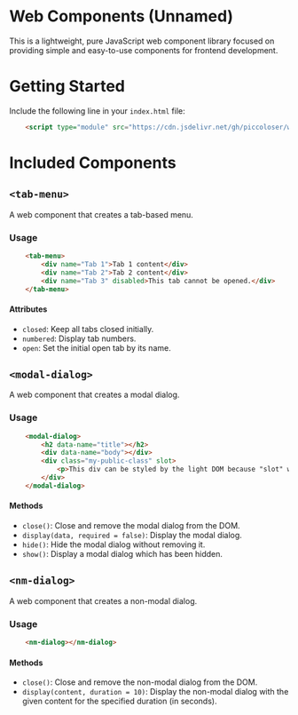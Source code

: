 # Web Components (Unnamed)

This is a lightweight, pure JavaScript web component library focused on providing simple and easy-to-use components for frontend development.


# Getting Started
Include the following line in your `index.html` file:

```html
    <script type="module" src="https://cdn.jsdelivr.net/gh/piccoloser/web-components@v0.3.1/minified/main.js"></script>
```

# Included Components

## `<tab-menu>`
A web component that creates a tab-based menu.

### Usage
```html
    <tab-menu>
        <div name="Tab 1">Tab 1 content</div>
        <div name="Tab 2">Tab 2 content</div>
        <div name="Tab 3" disabled>This tab cannot be opened.</div>
    </tab-menu>
```

#### Attributes
- `closed`: Keep all tabs closed initially.
- `numbered`: Display tab numbers.
- `open`: Set the initial open tab by its name.

## `<modal-dialog>`
A web component that creates a modal dialog.

### Usage
```html
    <modal-dialog>
        <h2 data-name="title"></h2>
        <div data-name="body"></div>
        <div class="my-public-class" slot>
            <p>This div can be styled by the light DOM because "slot" was specified.</p>
        </div>
    </modal-dialog>
```

#### Methods
- `close()`: Close and remove the modal dialog from the DOM.
- `display(data, required = false)`: Display the modal dialog.
- `hide()`: Hide the modal dialog without removing it.
- `show()`: Display a modal dialog which has been hidden.

## `<nm-dialog>`
A web component that creates a non-modal dialog.

### Usage
```html
    <nm-dialog></nm-dialog>
```

#### Methods
- `close()`: Close and remove the non-modal dialog from the DOM.
- `display(content, duration = 10)`: Display the non-modal dialog with the given content for the specified duration (in seconds).